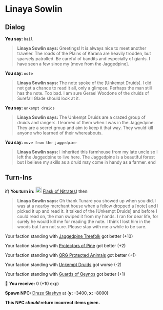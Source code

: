 # Linaya Sowlin











## Dialog

**You say:** `hail`



>**Linaya Sowlin says:** Greetings!  It is always nice to meet another traveler.  The roads of the Plains of Karana are heavily trodden, but sparsely patrolled.  Be careful of bandits and especially of giants.  I have seen a few since my [move from the Jaggedpine].

**You say:** `note`



>**Linaya Sowlin says:** The note spoke of the [Unkempt Druids]. I did not get a chance to read it all, only a glimpse. Perhaps the man still has the note. Too bad. I am sure Gerael Woodone of the druids of Surefall Glade should look at it.

**You say:** `unkempt druids`



>**Linaya Sowlin says:** The Unkempt Druids are a crazed group of druids and rangers. I learned of them when I was in the Jaggedpine. They are a secret group and aim to keep it that way. They would kill anyone who learned of their whereabouts.

**You say:** `move from the jaggedpine`



>**Linaya Sowlin says:** I inherited this farmhouse from my late uncle so I left the Jaggedpine to live here.  The Jaggedpine is a beautiful forest but I believe my skills as a druid may come in handy as a farmer.
end



## Turn-Ins




if( **You turn in:** <img style="background:url(/static/icons/blank_slot.gif);width:20px;height:20px;" src="/static/icons/item_584.png" alt="" /> <a
                                href="/item/13945" data-url="13945" class="tooltip-link link">Flask of Nitrates</a>) then


>**Linaya Sowlin says:** Oh thank Tunare you showed up when you did. I was at a nearby merchant house when a fellow dropped a [note] and I picked it up and read it. It talked of the [Unkempt Druids] and before I could read on, the man swiped it from my hands. I ran for dear life, for surely he would kill me for reading the note. I think I lost him in the woods but I am not sure. Please stay with me a while to be sure.





Your faction standing with [Jaggedpine Treefolk](/faction/272) got better (<span class='text-success'>+10</span>)


Your faction standing with [Protectors of Pine](/faction/302) got better (<span class='text-success'>+2</span>)


Your faction standing with [QRG Protected Animals](/faction/343) got better (<span class='text-success'>+1</span>)


Your faction standing with [Unkempt Druids](/faction/324) got worse (<span class='text-danger'>-2</span>)


Your faction standing with [Guards of Qeynos](/faction/262) got better (<span class='text-success'>+1</span>)


 &#127873; **You receive:** 0 (+10 exp)

 


**Spawn NPC:**  [Draze Slashyn](/npc/12181) at (**y:** -3400, **x:** -8000)

**This NPC *should* return incorrect items given.**
